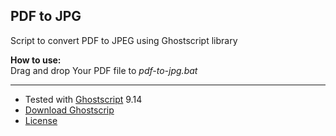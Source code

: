 ## PDF to JPG

Script to convert PDF to JPEG using Ghostscript library


**How to use:**   
Drag and drop Your PDF file to _pdf-to-jpg.bat_

---



* Tested with [Ghostscript](http://www.ghostscript.com/) 9.14 
* [Download Ghostscrip](http://www.ghostscript.com/download/)
* [License](http://www.ghostscript.com/download/gsdnld.html)
